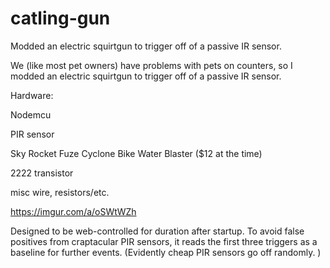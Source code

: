 # catling-gun
Modded an electric squirtgun to trigger off of a passive IR sensor.

We (like most pet owners) have problems with pets on counters, so I modded an electric squirtgun to trigger off of a passive IR sensor. 

Hardware:

  Nodemcu
  
  PIR sensor
  
  Sky Rocket Fuze Cyclone Bike Water Blaster ($12 at the time)
  
  2222 transistor
  
  misc wire, resistors/etc.
  
https://imgur.com/a/oSWtWZh

Designed to be web-controlled for duration after startup. To avoid false positives from craptacular PIR sensors, it reads the first three triggers as a baseline for further events. (Evidently cheap PIR sensors go off randomly. )
